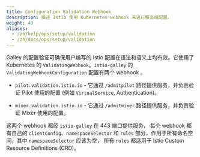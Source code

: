 ```yaml
---
title: Configuration Validation Webhook
description: 描述 Istio 使用 Kubernetes webhook 来进行服务端配置。
weight: 40
aliases:
  - /zh/help/ops/setup/validation
  - /zh/docs/ops/setup/validation
---
```


Galley 的配置验证可确保用户编写的 Istio 配置在语法和语义上均有效。它使用了 Kubernetes 的 `ValidatingWebhook`。`istio-galley` 的 `ValidatingWebhookConfiguration` 配置有两个 webhook 。

* `pilot.validation.istio.io` - 它通过 `/admitpilot` 路径提供服务，并负责验证 Pilot 使用的配置 (例如 `VirtualService`, Authentication)。

* `mixer.validation.istio.io` - 它通过 `/admitmixer` 路径提供服务，并负责验证 Mixer 使用的配置。

这两个 webhook 都经 `istio-galley` 在 443 端口提供服务， 每个 webhook 都有自己的 `clientConfig`、`namespaceSelector` 和  `rules` 部分，作用于所有命名空间，其中 `namespaceSelector` 应该为空， 所有 `rules` 都适用于 Istio Custom Resource Definitions (CRD)。

